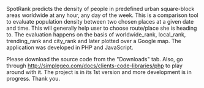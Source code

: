 SpotRank predicts the density of people in predefined urban square-block areas worldwide at any hour, any day of the week. This is  a comparison tool to evaluate population density between two chosen places at a given date and time. This will generally help user to choose route/place she is heading to. The evaluation happens on the basis of worldwide\_rank, local\_rank, trending\_rank and city\_rank and later plotted over a Google map. The application was developed in PHP and JavaScript.

Please download the source code from the "Downloads" tab. Also, go through http://simplegeo.com/docs/clients-code-libraries/php to play around with it. The project is in its 1st version and more development is in progress. Thank you.